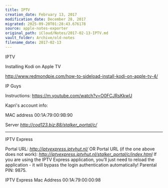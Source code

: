 ```yaml
---
title: IPTV
creation_date: February 13, 2017
modification_date: December 28, 2017
migrated: 2025-09-20T01:28:43.676178
source: apple-notes-exporter
original_path: iCloud/Notes/2017-02-13-IPTV.md
vault_folder: Archive/old-notes
filename_date: 2017-02-13
---
```



IPTV

Installing Kodi on Apple TV 

http://www.redmondpie.com/how-to-sideload-install-kodi-on-apple-tv-4/

IP Guys

Instructions:
https://m.youtube.com/watch?v=O0FCJRsKkwU

Kapri's account info:

MAC address 
00:1A:79:00:9B:90

Server
_http://cod123.biz:88/stalker_portal/c/_

------
IPTV Express

Portal URL: _http://iptvexpress.iptvhut.nl/_ OR Portal URL (if the one above does not work): _http://iptvexpress.iptvhut.nl/stalker_portal/c/index.html_ If you are using the IPTV Express application, you’ll just need to reload the application - it will bypass the login authentication automatically! Parental PIN: 9875.

IPTV Express Mac Address 
00:1A:79:00:00:98
